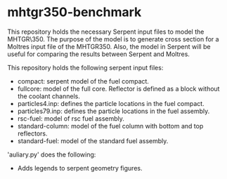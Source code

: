 # mhtgr350-benchmark

This repository holds the necessary Serpent input files to model the MHTGR\350.
The purpose of the model is to generate cross section for a Moltres input file of the MHTGR350.
Also, the model in Serpent will be useful for comparing the results between Serpent and Moltres.

This repository holds the following serpent input files:

* compact: serpent model of the fuel compact.
* fullcore: model of the full core. Reflector is defined as a block without the coolant channels.
* particles4.inp: defines the particle locations in the fuel compact.
* particles79.inp: defines the particle locations in the fuel assembly.
* rsc-fuel: model of rsc fuel assembly.
* standard-column: model of the fuel column with bottom and top reflectors.
* standard-fuel: model of the standard fuel assembly.

'auliary.py' does the following:
- Adds legends to serpent geometry figures.
